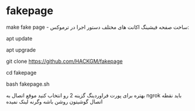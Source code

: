 # fakepage
make fake page - ساخت صفحه فیشینگ اکانت های مختلف
دستور اجرا در ترموکس:

apt update


apt upgrade


git clone https://github.com/HACKGM/fakepage


cd fakepage


bash fakepage.sh

بهتره برای پورت فراوردینگ گزینه 2 رو انتخاب کنید 
موقع اتصال به 
ngrok
باید نقطه اتصال گوشیتون روشن باشه وگرنه لینک نمیده
